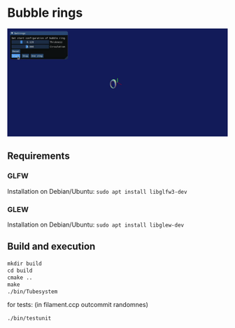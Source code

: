 # Bubble rings

![Bubble rings](images/bubble-rings.gif)

## Requirements

### GLFW

Installation on Debian/Ubuntu: `sudo apt install libglfw3-dev`

### GLEW

Installation on Debian/Ubuntu: `sudo apt install libglew-dev`

## Build and execution

```
mkdir build
cd build
cmake ..
make
./bin/Tubesystem
```

for tests: (in filament.ccp outcommit randomnes)

``` 
./bin/testunit
```
